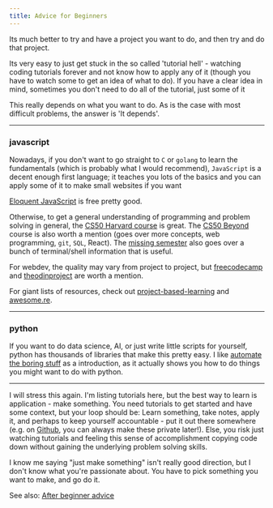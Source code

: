 ```yaml
---
title: Advice for Beginners
---
```


Its much better to try and have a project you want to do, and then try and do that project.

Its very easy to just get stuck in the so called 'tutorial hell' - watching coding tutorials forever and not know how to apply any of it (though you have to watch some to get an idea of what to do). If you have a clear idea in mind, sometimes you don't need to do all of the tutorial, just some of it

This really depends on what you want to do. As is the case with most difficult problems, the answer is 'It depends'.

---

### javascript

Nowadays, if you don't want to go straight to `C` or `golang` to learn the fundamentals (which is probably what I would recommend), `JavaScript` is a decent enough first language; it teaches you lots of the basics and you can apply some of it to make small websites if you want

[Eloquent JavaScript](https://eloquentjavascript.net/) is free pretty good.

Otherwise, to get a general understanding of programming and problem solving in general, the [CS50 Harvard course](https://www.youtube.com/watch?v=y62zj9ozPOM&list=PLhQjrBD2T3828ZVcVzEIhsHVgjANGZveu) is great. The [CS50 Beyond](https://www.youtube.com/playlist?list=PLhQjrBD2T381Q6R1jRxgXknYO7VuTYPBI) course is also worth a mention (goes over more concepts, web programming, `git`, `SQL`, React). The [missing semester](https://missing.csail.mit.edu/) also goes over a bunch of terminal/shell information that is useful.

For webdev, the quality may vary from project to project, but [freecodecamp](https://www.freecodecamp.org/) and [theodinproject](https://www.theodinproject.com/) are worth a mention.

For giant lists of resources, check out [project-based-learning](https://github.com/tuvtran/project-based-learning) and [awesome.re](https://github.com/sindresorhus/awesome#contents).

---

### python

If you want to do data science, AI, or just write little scripts for yourself, python has thousands of libraries that make this pretty easy. I like [automate the boring stuff](https://automatetheboringstuff.com/) as a introduction, as it actually shows you how to do things you might want to do with python.

---

I will stress this again. I'm listing tutorials here, but the best way to learn is application - make something. You need tutorials to get started and have some context, but your loop should be: Learn something, take notes, apply it, and perhaps to keep yourself accountable - put it out there somewhere (e.g. on [Github](https://github.com/), you can always make these private later!). Else, you risk just watching tutorials and feeling this sense of accomplishment copying code down without gaining the underlying problem solving skills.

I know me saying "just make something" isn't really good direction, but I don't know what you're passionate about. You have to pick something you want to make, and go do it.

See also: [After beginner advice](./../beginner_plus/)

